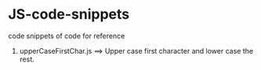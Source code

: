 # JS-code-snippets
code snippets of code for reference

1. upperCaseFirstChar.js ==> Upper case first character and lower case the rest.

